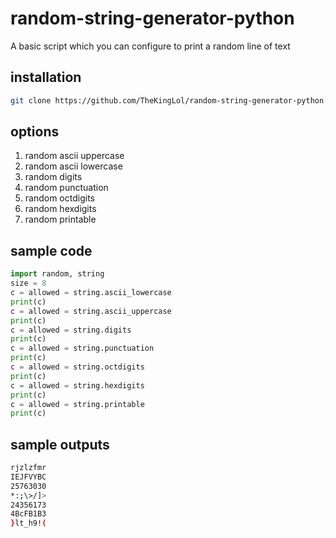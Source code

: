 # random-string-generator-python
A basic script which you can configure to print a random line of text

## installation
```bash
git clone https://github.com/TheKingLol/random-string-generator-python.git
```
## options
1. random ascii uppercase
2. random ascii lowercase
3. random digits
4. random punctuation
5. random octdigits
6. random hexdigits
7. random printable

## sample code
``` python
import random, string
size = 8
c = allowed = string.ascii_lowercase
print(c)
c = allowed = string.ascii_uppercase
print(c)
c = allowed = string.digits
print(c)
c = allowed = string.punctuation
print(c)
c = allowed = string.octdigits
print(c)
c = allowed = string.hexdigits
print(c)
c = allowed = string.printable
print(c)
```
## sample outputs
```bash
rjzlzfmr
IEJFVYBC
25763030
*:;\>/]>
24356173
4BcFB1B3
}lt_h9!(


```
